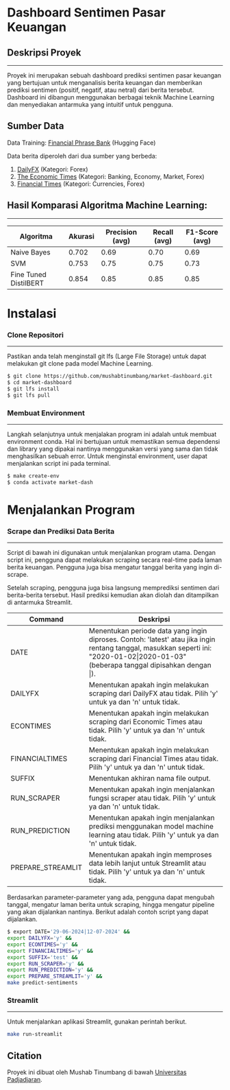 # Dashboard Sentimen Pasar Keuangan

## Deskripsi Proyek
---------------------
Proyek ini merupakan sebuah dashboard prediksi sentimen pasar keuangan yang bertujuan untuk menganalisis berita keuangan dan memberikan prediksi sentimen (positif, negatif, atau netral) dari berita tersebut. Dashboard ini dibangun menggunakan berbagai teknik Machine Learning dan menyediakan antarmuka yang intuitif untuk pengguna.

## Sumber Data
Data Training:
[Financial Phrase Bank](https://huggingface.co/datasets/financial_phrasebank) (Hugging Face)

Data berita diperoleh dari dua sumber yang berbeda:
1. [DailyFX](https://www.dailyfx.com) (Kategori: Forex)
2. [The Economic Times](https://economictimes.indiatimes.com) (Kategori: Banking, Economy, Market, Forex)
3. [Financial Times](https://www.ft.com/currencies) (Kategori: Currencies, Forex)


## Hasil Komparasi Algoritma Machine Learning:
----------------------------------------------
| Algoritma         | Akurasi | Precision (avg) | Recall (avg) | F1-Score (avg) |
|-------------------|---------|-----------------|--------------|----------------|
| Naive Bayes       | 0.702   | 0.69            | 0.70         | 0.69           |
| SVM               | 0.753   | 0.75            | 0.75         | 0.73           |
| Fine Tuned DistilBERT| 0.854   | 0.85            | 0.85         | 0.85           |


Instalasi
============
### Clone Repositori
-----------
Pastikan anda telah menginstall git lfs (Large File Storage) untuk dapat melakukan git clone pada model Machine Learning.
```bash
$ git clone https://github.com/mushabtinumbang/market-dashboard.git
$ cd market-dashboard
$ git lfs install
$ git lfs pull
```
### Membuat Environment
-----------
Langkah selanjutnya untuk menjalakan program ini adalah untuk membuat environment conda. Hal ini bertujuan untuk memastikan semua dependensi dan library yang dipakai nantinya menggunakan versi yang sama dan tidak menghasilkan sebuah error. Untuk menginstal environment, user dapat menjalankan script ini pada terminal.
```bash
$ make create-env
$ conda activate market-dash
```


Menjalankan Program
===
### Scrape dan Prediksi Data Berita
-----------
Script di bawah ini digunakan untuk menjalankan program utama. Dengan script ini, pengguna dapat melakukan scraping secara real-time pada laman berita keuangan. Pengguna juga bisa mengatur tanggal berita yang ingin di-scrape.

Setelah scraping, pengguna juga bisa langsung memprediksi sentimen dari berita-berita tersebut. Hasil prediksi kemudian akan diolah dan ditampilkan di antarmuka Streamlit.


| Command         | Deskripsi |
|-----------------|------------|
| DATE            | Menentukan periode data yang ingin diproses. Contoh: 'latest' atau jika ingin rentang tanggal, masukkan seperti ini: "2020-01-02\|2020-01-03" (beberapa tanggal dipisahkan dengan \|). |
| DAILYFX         | Menentukan apakah ingin melakukan scraping dari DailyFX atau tidak. Pilih 'y' untuk ya dan 'n' untuk tidak. |
| ECONTIMES       | Menentukan apakah ingin melakukan scraping dari Economic Times atau tidak. Pilih 'y' untuk ya dan 'n' untuk tidak. |
| FINANCIALTIMES       | Menentukan apakah ingin melakukan scraping dari Financial Times atau tidak. Pilih 'y' untuk ya dan 'n' untuk tidak. |
| SUFFIX          | Menentukan akhiran nama file output. |
| RUN_SCRAPER     | Menentukan apakah ingin menjalankan fungsi scraper atau tidak. Pilih 'y' untuk ya dan 'n' untuk tidak. |
| RUN_PREDICTION  | Menentukan apakah ingin menjalankan prediksi menggunakan model machine learning atau tidak. Pilih 'y' untuk ya dan 'n' untuk tidak. |
| PREPARE_STREAMLIT | Menentukan apakah ingin memproses data lebih lanjut untuk Streamlit atau tidak. Pilih 'y' untuk ya dan 'n' untuk tidak. |

Berdasarkan parameter-parameter yang ada, pengguna dapat mengubah tanggal, mengatur laman berita untuk scraping, hingga mengatur pipeline yang akan dijalankan nantinya. Berikut adalah contoh script yang dapat dijalankan.

```bash
$ export DATE='29-06-2024|12-07-2024' &&
export DAILYFX='y' &&
export ECONTIMES='y' &&
export FINANCIALTIMES='y' &&
export SUFFIX='test' &&
export RUN_SCRAPER='y' &&
export RUN_PREDICTION='y' &&
export PREPARE_STREAMLIT='y' &&
make predict-sentiments
```

### Streamlit
-----------
Untuk menjalankan aplikasi Streamlit, gunakan perintah berikut.
```bash
make run-streamlit
```

## Citation

Proyek ini dibuat oleh Mushab Tinumbang di bawah [Universitas Padjadjaran](https://www.unpad.ac.id/).

